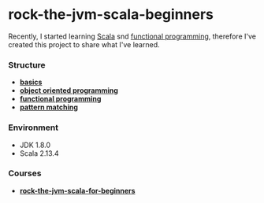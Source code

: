 
# rock-the-jvm-scala-beginners

Recently, I started learning [Scala][1] snd [functional programming][3], 
therefore I've created this project to share what I've learned.

### Structure

 - [**basics**][4]
 - [**object oriented programming**][5]
 - [**functional programming**][6]
 - [**pattern matching**][7]

### Environment
 - JDK 1.8.0
 - Scala 2.13.4

### Courses

 - [**rock-the-jvm-scala-for-beginners**][3]


[1]: https://www.scala-lang.org/
[2]: https://en.wikipedia.org/wiki/Functional_programming
[3]: https://www.udemy.com/course/rock-the-jvm-scala-for-beginners/learn/lecture/7660552#overview
[4]: https://github.com/mohammadmasoumi/rock-the-jvm-scala-beginners/tree/master/src/lectures/part1basics
[5]: https://github.com/mohammadmasoumi/rock-the-jvm-scala-beginners/tree/master/src/lectures/part2oop
[6]: https://github.com/mohammadmasoumi/rock-the-jvm-scala-beginners/tree/master/src/lectures/part3fp
[7]: https://github.com/mohammadmasoumi/rock-the-jvm-scala-beginners/tree/master/src/lectures/part4pm

